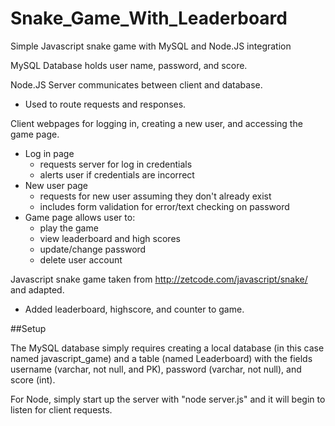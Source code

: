 # Snake_Game_With_Leaderboard
Simple Javascript snake game with MySQL and Node.JS integration

MySQL Database holds user name, password, and score.

Node.JS Server communicates between client and database.
* Used to route requests and responses.


Client webpages for logging in, creating a new user, and accessing the game page.
* Log in page
	* requests server for log in credentials
	* alerts user if credentials are incorrect
* New user page
	* requests for new user assuming they don't already exist
	* includes form validation for error/text checking on password
* Game page allows user to:
    * play the game
    * view leaderboard and high scores
    * update/change password
    * delete user account

Javascript snake game taken from http://zetcode.com/javascript/snake/ and adapted.
* Added leaderboard, highscore, and counter to game.

##Setup

The MySQL database simply requires creating a local database (in this case named javascript_game)
and a table (named Leaderboard) with the fields username (varchar, not null, and PK), password (varchar, not null), and score (int).

For Node, simply start up the server with "node server.js" and it will begin to listen for client requests.
